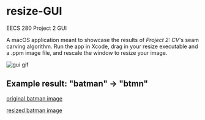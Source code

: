 # resize-GUI
EECS 280 Project 2 GUI

A macOS application meant to showcase the results of *Project 2: CV*'s seam carving algorithm. Run the app in Xcode, drag in your resize executable and a .ppm image file, and rescale the window to resize your image.

![gui gif](https://github.com/oalejel/resize-GUI/blob/master/resize-gif.gif)

## Example result: "batman" -> "btmn"
[original batman image](https://github.com/oalejel/resize-GUI/blob/master/batman.png)

[resized batman image](https://github.com/oalejel/resize-GUI/blob/master/batman-shrunk.png)


